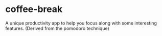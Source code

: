 # coffee-break
A unique productivity app to help you focus along with some interesting features. (Derived from the pomodoro technique)
